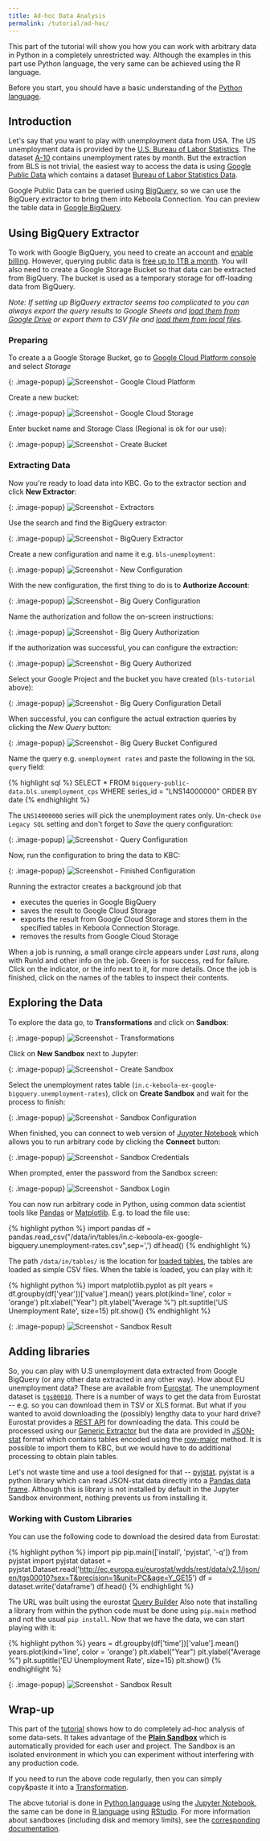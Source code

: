 ```yaml
---
title: Ad-hoc Data Analysis
permalink: /tutorial/ad-hoc/
---
```


This part of the tutorial will show you how you can work with arbitrary data in Python
in a completely unrestricted way. Although the examples in this part use Python language,
the very same can be achieved using the R language.

Before you start, you should have a basic understanding of the [Python language](https://www.python.org/).

## Introduction
Let's say that you want to play with unemployment data from USA. The US unemployment data is provided by the
[U.S. Bureau of Labor Statistics](https://www.bls.gov/cps/tables.htm). The dataset [A-10](https://www.bls.gov/web/empsit/cpseea10.htm)
contains unemployment rates by month. But the extraction from BLS is not trivial, the easiest way to access the data is using
[Google Public Data](https://cloud.google.com/bigquery/public-data/) which contains a dataset
[Bureau of Labor Statistics Data](https://cloud.google.com/bigquery/public-data/bureau-of-labor-statistics).

Google Public Data can be queried using [BigQuery](https://cloud.google.com/bigquery/), so we can use the BigQuery extractor to bring them
into Keboola Connection. You can preview the table data in [Google BigQuery](https://bigquery.cloud.google.com/table/bigquery-public-data:bls.unemployment_cps?tab=preview).

## Using BigQuery Extractor
To work with Google BigQuery, you need to create an account and [enable billing](https://cloud.google.com/bigquery/public-data/). However,
querying public data is [free up to 1TB a month](https://cloud.google.com/bigquery/public-data/). You will also need to create a Google Storage
Bucket so that data can be extracted from BigQuery. The bucket is used as a temporary storage for off-loading data from BigQuery.

*Note: If setting up BigQuery extractor seems too complicated to you can always export the query results to Google Sheets and [load them from Google Drive](/tutorial/load/googledrive/) or export them to CSV file and [load them from local files](/tutorial/load/#manually-loading-data).*

### Preparing
To create a a Google Storage Bucket, go to [Google Cloud Platform console](https://console.cloud.google.com/home/dashboard) and
select *Storage*

{: .image-popup}
![Screenshot - Google Cloud Platform](/tutorial/ad-hoc/cloud-platform-1.png)

Create a new bucket:

{: .image-popup}
![Screenshot - Google Cloud Storage](/tutorial/ad-hoc/cloud-platform-2.png)

Enter bucket name and Storage Class (Regional is ok for our use):

{: .image-popup}
![Screenshot - Create Bucket](/tutorial/ad-hoc/cloud-platform-3.png)

### Extracting Data
Now you're ready to load data into KBC. Go to the extractor section and click **New Extractor**:

{: .image-popup}
![Screenshot - Extractors](/tutorial/ad-hoc/bigquery-extractor-1.png)

Use the search and find the BigQuery extractor:

{: .image-popup}
![Screenshot - BigQuery Extractor](/tutorial/ad-hoc/bigquery-extractor-2.png)

Create a new configuration and name it e.g. `bls-unemployment`:

{: .image-popup}
![Screenshot - New Configuration](/tutorial/ad-hoc/bigquery-extractor-3.png)

With the new configuration, the first thing to do is to **Authorize Account**:

{: .image-popup}
![Screenshot - Big Query Configuration](/tutorial/ad-hoc/bigquery-extractor-4.png)

Name the authorization and follow the on-screen instructions:

{: .image-popup}
![Screenshot - Big Query Authorization](/tutorial/ad-hoc/bigquery-extractor-5.png)

If the authorization was successful, you can configure the extraction:

{: .image-popup}
![Screenshot - Big Query Authorized](/tutorial/ad-hoc/bigquery-extractor-6.png)

Select your Google Project and the bucket you have created (`bls-tutorial` above):

{: .image-popup}
![Screenshot - Big Query Configuration Detail](/tutorial/ad-hoc/bigquery-extractor-7.png)

When successful, you can configure the actual extraction queries by clicking the *New Query* button:

{: .image-popup}
![Screenshot - Big Query Bucket Configured](/tutorial/ad-hoc/bigquery-extractor-8.png)

Name the query e.g. `unemployment rates` and paste the following in the `SQL query` field:

{% highlight sql %}
SELECT * FROM
  `bigquery-public-data.bls.unemployment_cps`
WHERE
  series_id = "LNS14000000"
ORDER BY date
{% endhighlight %}

The `LNS14000000` series will pick the unemployment rates only. Un-check `Use Legacy SQL` setting and
don't forget to *Save* the query configuration:

{: .image-popup}
![Screenshot - Query Configuration](/tutorial/ad-hoc/bigquery-extractor-9.png)

Now, run the configuration to bring the data to KBC:

{: .image-popup}
![Screenshot - Finished Configuration](/tutorial/ad-hoc/bigquery-extractor-10.png)

Running the extractor creates a background job that

- executes the queries in Google BigQuery
- saves the result to Google Cloud Storage
- exports the result from Google Cloud Storage and stores them in the specified tables in Keboola Connection Storage.
- removes the results from Google Cloud Storage

When a job is running, a small orange circle appears under *Last runs*, along with RunId and other info on the job.
Green is for success, red for failure. Click on the indicator, or the info next to it, for more details.
Once the job is finished, click on the names of the tables to inspect their contents.

## Exploring the Data
To explore the data go, to **Transformations** and click on **Sandbox**:

{: .image-popup}
![Screenshot - Transformations](/tutorial/ad-hoc/transformation-1.png)

Click on **New Sandbox** next to Jupyter:

{: .image-popup}
![Screenshot - Create Sandbox](/tutorial/ad-hoc/transformation-2.png)

Select the unemployment rates table (`in.c-keboola-ex-google-bigquery.unemployment-rates`), click on **Create Sandbox** and wait for the process to finish:

{: .image-popup}
![Screenshot - Sandbox Configuration](/tutorial/ad-hoc/transformation-3.png)

When finished, you can connect to web version of [Juypter Notebook](http://jupyter.org/) which
allows you to run arbitrary code by clicking the **Connect** button:

{: .image-popup}
![Screenshot - Sandbox Credentials](/tutorial/ad-hoc/transformation-4.png)

When prompted, enter the password from the Sandbox screen:

{: .image-popup}
![Screenshot - Sandbox Login](/tutorial/ad-hoc/sandbox-1.png)

You can now run arbitrary code in Python, using common data scientist tools like
[Pandas](https://pandas.pydata.org/) or [Matplotlib](https://matplotlib.org/).
E.g. to load the file use:

{% highlight python %}
import pandas
df = pandas.read_csv("/data/in/tables/in.c-keboola-ex-google-bigquery.unemployment-rates.csv",sep=',')
df.head()
{% endhighlight %}

The path `/data/in/tables/` is the location for
[loaded tables](/manipulation/transformations/python/#file-locations), the tables
are loaded as simple CSV files. When the table is loaded, you can play with it:

{% highlight python %}
import matplotlib.pyplot as plt
years = df.groupby(df['year'])['value'].mean()
years.plot(kind='line', color = 'orange')
plt.xlabel("Year")
plt.ylabel("Average %")
plt.suptitle('US Unemployment Rate', size=15)
plt.show()
{% endhighlight %}

{: .image-popup}
![Screenshot - Sandbox Result](/tutorial/ad-hoc/sandbox-2.png)

## Adding libraries
So, you can play with U.S unemployment data extracted from Google BigQuery (or any other data extracted in any other way). How about EU
unemployment data? These are available from [Eurostat](http://ec.europa.eu/eurostat). The
unemployment dataset is
[`tgs00010`](http://ec.europa.eu/eurostat/tgm/table.do?tab=table&init=1&language=en&pcode=tgs00010&plugin=1).
There is a number of ways to get the data from Eurostat -- e.g. so you can download them in TSV
or XLS format. But what if you wanted to avoid downloading the (possibly) lengthy data to
your hard drive? Eurostat provides a
[REST API](http://ec.europa.eu/eurostat/web/json-and-unicode-web-services/about-this-service)
for downloading the data. This could be processed using our
[Generic Extractor](/extractors/other/generic/) but the data are provided in
[JSON-stat](https://json-stat.org/) format which contains tables encoded using the
[row-major](https://en.wikipedia.org/wiki/Row-_and_column-major_order) method. It is possible
to import them to KBC, but we would have to do additional processing to obtain plain tables.

Let's not waste time and use a tool designed for that -- [pyjstat](https://pypi.python.org/pypi/pyjstat/). pyjstat is a python library which can read
JSON-stat data directly into a [Pandas data frame](https://pandas.pydata.org/pandas-docs/stable/generated/pandas.DataFrame.html). Although this is library is not installed by default in the Jupyter Sandbox environment, nothing prevents us from installing it.

### Working with Custom Libraries
You can use the following code to download the desired data from Eurostat:

{% highlight python %}
import pip
pip.main(['install', 'pyjstat', '-q'])
from pyjstat import pyjstat
dataset = pyjstat.Dataset.read('http://ec.europa.eu/eurostat/wdds/rest/data/v2.1/json/en/tgs00010?sex=T&precision=1&unit=PC&age=Y_GE15')
df = dataset.write('dataframe')
df.head()
{% endhighlight %}

The URL was built using the eurostat [Query Builder](http://ec.europa.eu/eurostat/web/json-and-unicode-web-services/getting-started/query-builder)
Also note that installing a library from within the python code must be done using `pip.main`
method and not the usual `pip install`. Now that we have the data, we can start playing with it:

{% highlight python %}
years = df.groupby(df['time'])['value'].mean()
years.plot(kind='line', color = 'orange')
plt.xlabel("Year")
plt.ylabel("Average %")
plt.suptitle('EU Unemployment Rate', size=15)
plt.show()
{% endhighlight %}

{: .image-popup}
![Screenshot - Sandbox Result](/tutorial/ad-hoc/sandbox-3.png)

## Wrap-up
This part of the [tutorial](/tutorial/) shows how to do completely ad-hoc analysis of
some data-sets. It takes advantage of the
[**Plain Sandbox**](/manipulation/transformations/sandbox/) which is automatically
provided for each user and project. The Sandbox is an isolated environment in which
you can experiment without interfering with any production code.

If you need to run the above code regularly, then you can simply copy&paste it into
a [Transformation](http://localhost:4000/tutorial/manipulate/).

The above tutorial is done in [Python language](https://www.python.org/) using the
[Jupyter Notebook](http://jupyter.org/), the same can be done in
[R language](https://www.r-project.org/) using [RStudio](https://www.rstudio.com/).
For more information about sandboxes (including disk and memory limits), see the
[corresponding documentation](/manipulation/transformations/sandbox/#rstudio-sandbox).
